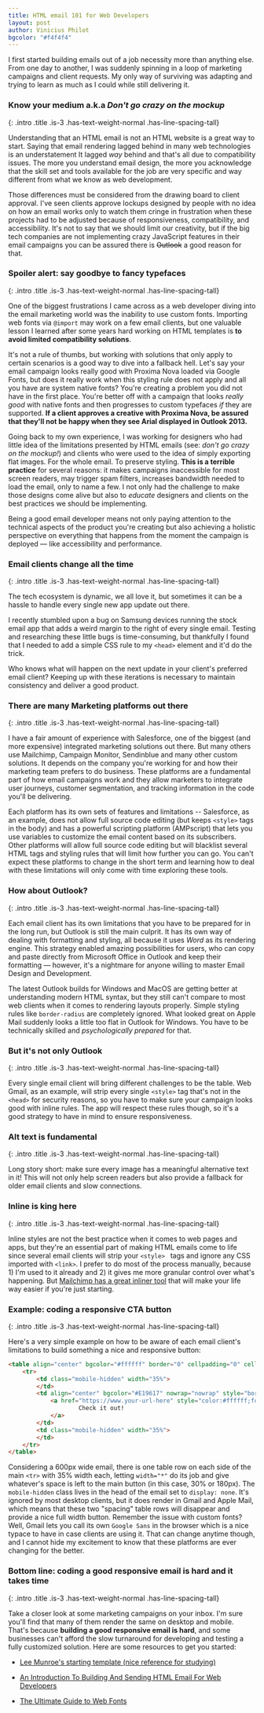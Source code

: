 ```yaml
--- 
title: HTML email 101 for Web Developers
layout: post
author: Vinicius Philot
bgcolor: "#f4f4f4"
---
```


I first started building emails out of a job necessity more than anything else. From one day to another, I was suddenly spinning in a loop of marketing campaigns and client requests. My only way of surviving was adapting and trying to learn as much as I could while still delivering it.

### Know your medium a.k.a *Don't go crazy on the mockup*
{: .intro .title .is-3 .has-text-weight-normal .has-line-spacing-tall}

Understanding that an HTML email is not an HTML website is a great way to start. Saying that email rendering lagged behind in many web technologies is an understatement It lagged *way* behind and that's all due to compatibility issues. The more you understand email design, the more you acknowledge that the skill set and tools available for the job are very specific and way different from what we know as web development.

Those differences must be considered from the drawing board to client approval. I've seen clients approve lockups designed by people with no idea on how an email works only to watch them cringe in frustration when these projects had to be adjusted because of responsiveness, compatibility, and accessibility. It's not to say that we should limit our creativity, but if the big tech companies are not implementing crazy JavaScript features in their email campaigns you can be assured there is ~~Outlook~~ a good reason for that.

### Spoiler alert: say goodbye to fancy typefaces
{: .intro .title .is-3 .has-text-weight-normal .has-line-spacing-tall}

One of the biggest frustrations I came across as a web developer diving into the email marketing world was the inability to use custom fonts. Importing web fonts via `@import` may work on a few email clients, but one valuable lesson I learned after some years hard working on HTML templates is **to avoid limited compatibility solutions**.

It's not a rule of thumbs, but working with solutions that only apply to certain scenarios is a good way to dive into a fallback hell. Let's say your email campaign looks really good with Proxima Nova loaded via Google Fonts, but does it really work when this styling rule does not apply and all you have are system native fonts? You're creating a problem you did not have in the first place. You're better off with a campaign that looks *really good* with native fonts and then progresses to custom typefaces *if* they are supported. **If a client approves a creative with Proxima Nova, be assured that they'll not be happy when they see Arial displayed in Outlook 2013.**

Going back to my own experience, I was working for designers who had little idea of the limitations presented by HTML emails (see: *don't go crazy on the mockup!*) and clients who were used to the idea of simply exporting flat images. For the whole email. To preserve styling. **This is a terrible practice** for several reasons: it makes campaigns inaccessible for most screen readers, may trigger spam filters, increases bandwidth needed to load the email, only to name a few. I not only had the challenge to make those designs come alive but also to *educate* designers and clients on the best practices we should be implementing.

Being a good email developer means not only paying attention to the technical aspects of the product you're creating but also achieving a holistic perspective on everything that happens from the moment the campaign is deployed &mdash; like accessibility and performance. 

### Email clients change all the time
{: .intro .title .is-3 .has-text-weight-normal .has-line-spacing-tall}

The tech ecosystem is dynamic, we all love it, but sometimes it can be a hassle to handle every single new app update out there. 

I recently stumbled upon a bug on Samsung devices running the stock email app that adds a weird margin to the right of every single email. Testing and researching these little bugs is time-consuming, but thankfully I found that I needed to add a simple CSS rule to my `<head>` element and it'd do the trick.

Who knows what will happen on the next update in your client's preferred email client? Keeping up with these iterations is necessary to maintain consistency and deliver a good product.

### There are many Marketing platforms out there
{: .intro .title .is-3 .has-text-weight-normal .has-line-spacing-tall}

I have a fair amount of experience with Salesforce, one of the biggest (and more expensive) integrated marketing solutions out there. But many others use Mailchimp, Campaign Monitor, Sendinblue and many other custom solutions. It depends on the company you're working for and how their marketing team prefers to do business. These platforms are a fundamental part of how email campaigns work and they allow marketers to integrate user journeys, customer segmentation, and tracking information in the code you'll be delivering. 

Each platform has its own sets of features and limitations -- Salesforce, as an example, does not allow full source code editing (but keeps `<style>` tags in the body) and has a powerful scripting platform (AMPscript) that lets you use variables to customize the email content based on its subscribers. Other platforms will allow full source code editing but will blacklist several HTML tags and styling rules that will limit how further you can go. You can't expect these platforms to change in the short term and learning how to deal with these limitations will only come with time exploring these tools.

### How about Outlook?
{: .intro .title .is-3 .has-text-weight-normal .has-line-spacing-tall}

Each email client has its own limitations that you have to be prepared for in the long run, but Outlook is still the main culprit. It has its own way of dealing with formatting and styling, all because it uses *Word* as its rendering engine. This strategy enabled amazing possibilities for users, who can copy and paste directly from Microsoft Office in Outlook and keep their formatting &mdash; however, it's a nightmare for anyone willing to master Email Design and Development.

The latest Outlook builds for Windows and MacOS are getting better at understanding modern HTML syntax, but they still can't compare to most web clients when it comes to rendering layouts properly. Simple styling rules like `border-radius` are completely ignored. What looked great on Apple Mail suddenly looks a little too flat in Outlook for Windows. You have to be technically skilled and *psychologically prepared* for that.

### But it's not only Outlook 
{: .intro .title .is-3 .has-text-weight-normal .has-line-spacing-tall}

Every single email client will bring different challenges to be the table. Web Gmail, as an example, will strip every single `<style>` tag that's not in the `<head>` for security reasons, so you have to make sure your campaign looks good with inline rules. The app will respect these rules though, so it's a good strategy to have in mind to ensure responsiveness.

### Alt text is fundamental
{: .intro .title .is-3 .has-text-weight-normal .has-line-spacing-tall}

Long story short: make sure every image has a meaningful alternative text in it! This will not only help screen readers but also provide a fallback for older email clients and slow connections. 

### Inline is king here
{: .intro .title .is-3 .has-text-weight-normal .has-line-spacing-tall}

Inline styles are not the best practice when it comes to web pages and apps, but they're an essential part of making HTML emails come to life since several email clients will strip your `<style> ` tags and ignore any CSS imported with  `<link>`. I prefer to do most of the process manually, because 1) I'm used to it already and 2) it gives me more granular control over what's happening. But [Mailchimp has a great inliner tool](https://templates.mailchimp.com/resources/inline-css/) that will make your life way easier if you're just starting.

### Example: coding a responsive CTA button
{: .intro .title .is-3 .has-text-weight-normal .has-line-spacing-tall}

Here's a very simple example on how to be aware of each email client's limitations to build something a nice and responsive button:

```html
<table align="center" bgcolor="#ffffff" border="0" cellpadding="0" cellspacing="0" style="border-collapse:collapse;margin-bottom:5px;" width="100%">
    <tr>
        <td class="mobile-hidden" width="35%">
        </td>
        <td align="center" bgcolor="#E19617" nowrap="nowrap" style="border-radius: 2px;padding-left:15px; padding-right: 15px; padding-top: 15px; padding-bottom: 15px;" width="*">
            <a href="https://www.your-url-here" style="color:#ffffff;font-family: Google Sans, Arial, Helvetica, sans-serif;font-size:20px;font-weight:bold;line-height:110%;text-decoration:none;" target="_blank">
                    Check it out!
            </a>
        </td>
        <td class="mobile-hidden" width="35%">
        </td>
    </tr>
</table>
```

Considering a 600px wide email, there is one table row on each side of the main `<tr>` with 35% width each, letting `width="*"` do its job and give whatever's space is left to the main button (in this case, 30% or 180px). The `mobile-hidden` class lives in the head of the email set to `display: none`. It's ignored by most desktop clients, but it does render in Gmail and Apple Mail, which means that these two "spacing" table rows will disappear and provide a nice full width button. Remember the issue with custom fonts? Well, Gmail lets you call its own `Google Sans` in the browser which is a nice typace to have in case clients are using it. That can change anytime though, and I cannot hide my excitement to know that these platforms are ever changing for the better.

### Bottom line: coding a good responsive email is hard and it takes time 
{: .intro .title .is-3 .has-text-weight-normal .has-line-spacing-tall}

Take a closer look at some marketing campaigns on your inbox. I'm sure you'll find that many of them render the same on desktop and mobile. That's because **building a good responsive email is hard**, and some businesses can't afford the slow turnaround for developing and testing a fully customized solution. Here are some resources to get you started:

* [Lee Munroe's starting template (nice reference for studying)](https://github.com/leemunroe/responsive-html-email-template)

* [An Introduction To Building And Sending HTML Email For Web Developers](https://www.smashingmagazine.com/2017/01/introduction-building-sending-html-email-for-web-developers/)

* [The Ultimate Guide to Web Fonts](https://litmus.com/blog/the-ultimate-guide-to-web-fonts)
